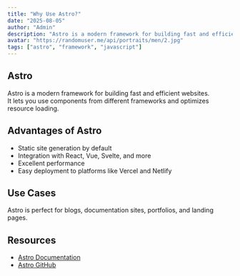 ```yaml
---
title: "Why Use Astro?"
date: "2025-08-05"
author: "Admin"
description: "Astro is a modern framework for building fast and efficient websites with great performance."
avatar: "https://randomuser.me/api/portraits/men/2.jpg"
tags: ["astro", "framework", "javascript"]
---
```


## Astro

Astro is a modern framework for building fast and efficient websites.  
It lets you use components from different frameworks and optimizes resource loading.

## Advantages of Astro

- Static site generation by default
- Integration with React, Vue, Svelte, and more
- Excellent performance
- Easy deployment to platforms like Vercel and Netlify

## Use Cases

Astro is perfect for blogs, documentation sites, portfolios, and landing pages.

## Resources

- [Astro Documentation](https://docs.astro.build/)
- [Astro GitHub](https://github.com/withastro/astro)


